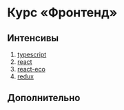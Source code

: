 # Курс «Фронтенд»

## Интенсивы

1. [typescript](https://github.com/kontur-courses/typescript)
2. [react](https://github.com/kontur-courses/react-ts)
3. [react-eco](/)
4. [redux](https://github.com/kontur-courses/redux)

## Дополнительно
